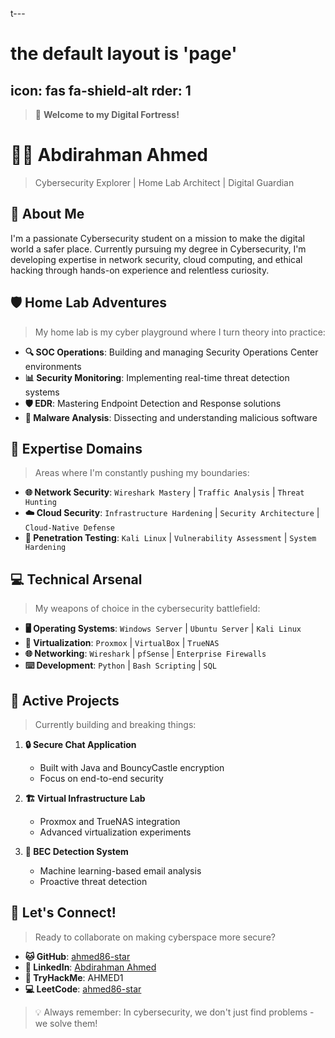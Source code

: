 t---
# the default layout is 'page'
icon: fas fa-shield-alt
rder: 1
---

> 🔐 **Welcome to my Digital Fortress!**

# 👨‍💻 Abdirahman Ahmed

> Cybersecurity Explorer | Home Lab Architect | Digital Guardian

## 🎯 About Me

I'm a passionate Cybersecurity student on a mission to make the digital world a safer place. Currently pursuing my degree in Cybersecurity, I'm developing expertise in network security, cloud computing, and ethical hacking through hands-on experience and relentless curiosity.

## 🛡️ Home Lab Adventures

> My home lab is my cyber playground where I turn theory into practice:

- **🔍 SOC Operations**: Building and managing Security Operations Center environments
- **📊 Security Monitoring**: Implementing real-time threat detection systems
- **🛡️ EDR**: Mastering Endpoint Detection and Response solutions
- **🦠 Malware Analysis**: Dissecting and understanding malicious software

## 🎯 Expertise Domains

> Areas where I'm constantly pushing my boundaries:

- **🌐 Network Security**: `Wireshark Mastery` | `Traffic Analysis` | `Threat Hunting`
- **☁️ Cloud Security**: `Infrastructure Hardening` | `Security Architecture` | `Cloud-Native Defense`
- **🔐 Penetration Testing**: `Kali Linux` | `Vulnerability Assessment` | `System Hardening`

## 💻 Technical Arsenal

> My weapons of choice in the cybersecurity battlefield:

- **🖥️ Operating Systems**: `Windows Server` | `Ubuntu Server` | `Kali Linux`
- **🔄 Virtualization**: `Proxmox` | `VirtualBox` | `TrueNAS`
- **🌐 Networking**: `Wireshark` | `pfSense` | `Enterprise Firewalls`
- **⌨️ Development**: `Python` | `Bash Scripting` | `SQL`

## 🚀 Active Projects

> Currently building and breaking things:

1. **🔒 Secure Chat Application**
   - Built with Java and BouncyCastle encryption
   - Focus on end-to-end security

2. **🏗️ Virtual Infrastructure Lab**
   - Proxmox and TrueNAS integration
   - Advanced virtualization experiments

3. **📧 BEC Detection System**
   - Machine learning-based email analysis
   - Proactive threat detection

## 🤝 Let's Connect!

> Ready to collaborate on making cyberspace more secure?


- **🐱 GitHub**: [ahmed86-star](https://github.com/ahmed86-star)
- **💼 LinkedIn**: [Abdirahman Ahmed](https://linkedin.com/in/abdirahman-ahmed-77142623a)
- **🎯 TryHackMe**: AHMED1
- **💻 LeetCode**: [ahmed86-star](https://leetcode.com/u/ahmed86-star/)

> 💡 Always remember: In cybersecurity, we don't just find problems - we solve them!

